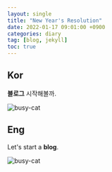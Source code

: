```yaml
---
layout: single
title: "New Year's Resolution"
date: 2022-01-17 09:01:00 +0900
categories: diary
tag: [blog, jekyll]
toc: true
---
```


## Kor

**블로그** 시작해볼까.

![busy-cat](https://media.tenor.com/bxe8Qsx3UusAAAAM/cat.gif)

## Eng

Let's start a **blog**.

![busy-cat](https://media.tenor.com/bxe8Qsx3UusAAAAM/cat.gif)

<!-- ![busy-cat](../images/2024-01-17-starting-blog/busy-cat.gif) -->

<!-- ```python
print("Hello, world!")
``` -->
